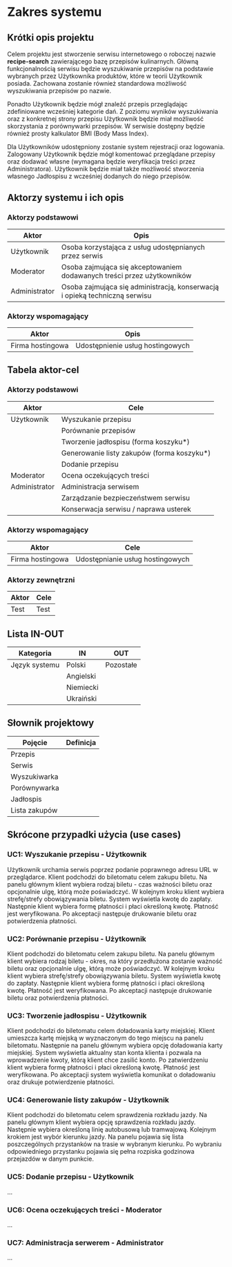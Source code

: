 # Zakres systemu

## Krótki opis projektu
Celem projektu jest stworzenie serwisu internetowego o roboczej nazwie **recipe-search** zawierającego bazę przepisów kulinarnych. Główną funkcjonalnością serwisu będzie wyszukiwanie przepisów na podstawie wybranych przez Użytkownika produktów, które w teorii Użytkownik posiada. Zachowana zostanie również standardowa możliwość wyszukiwania przepisów po nazwie.  
  
Ponadto Użytkownik będzie mógł znaleźć przepis przeglądając zdefiniowane wcześniej kategorie dań. Z poziomu wyników wyszukiwania oraz z konkretnej strony przepisu Użytkownik będzie miał możliwość skorzystania z porównywarki przepisów. W serwisie dostępny będzie również prosty kalkulator BMI (Body Mass Index).  
  
Dla Użytkowników udostępniony zostanie system rejestracji oraz logowania. Zalogowany Użytkownik będzie mógł komentować przeglądane przepisy oraz dodawać własne (wymagana będzie weryfikacja treści przez Administratora). Użytkownik będzie miał także możliwość stworzenia własnego Jadłospisu z wcześniej dodanych do niego przepisów.

## Aktorzy systemu i ich opis

### Aktorzy podstawowi
| Aktor | Opis |
|-------|------|
| Użytkownik | Osoba korzystająca z usług udostępnianych przez serwis |
| Moderator | Osoba zajmująca się akceptowaniem dodawanych treści przez użytkowników |
| Administrator | Osoba zajmująca się administracją, konserwacją i opieką techniczną serwisu |

### Aktorzy wspomagający
| Aktor | Opis |
|-------|------|
| Firma hostingowa | Udostępnienie usług hostingowych |

## Tabela aktor-cel

### Aktorzy podstawowi
| Aktor | Cele |
|-------|------|
| Użytkownik | Wyszukanie przepisu | 
| | Porównanie przepisów |
| | Tworzenie jadłospisu (forma koszyku*) |
&nbsp; | Generowanie listy zakupów (forma koszyku*) 
&nbsp; | Dodanie przepisu
Moderator | Ocena oczekujących treści 
Administrator | Administracja serwisem 
&nbsp; | Zarządzanie bezpieczeństwem serwisu 
&nbsp; | Konserwacja serwisu / naprawa usterek 

### Aktorzy wspomagający
Aktor | Cele
--- | ---
Firma hostingowa | Udostępnianie usług hostingowych

### Aktorzy zewnętrzni
Aktor | Cele
--- | ---
Test | Test

## Lista IN-OUT

Kategoria | IN | OUT
--- | --- | ---
Język systemu | Polski | Pozostałe
&nbsp; | Angielski | 
&nbsp; | Niemiecki | 
&nbsp; | Ukraiński | 

## Słownik projektowy
Pojęcie | Definicja
--- | ---
Przepis | 
Serwis | 
Wyszukiwarka | 
Porównywarka | 
Jadłospis | 
Lista zakupów | 

## Skrócone przypadki użycia (use cases)
### UC1: Wyszukanie przepisu - Użytkownik
Użytkownik urchamia serwis poprzez podanie poprawnego adresu URL w przeglądarce.
Klient podchodzi do biletomatu celem zakupu biletu. Na panelu głównym klient wybiera rodzaj biletu - czas ważności biletu oraz opcjonalnie ulgę, którą może poświadczyć. W kolejnym kroku klient wybiera strefę/strefy obowiązywania biletu. System wyświetla kwotę do zapłaty. Następnie klient wybiera formę płatności i płaci określoną kwotę. Płatność jest weryfikowana. Po akceptacji następuje drukowanie biletu oraz potwierdzenia płatności.

### UC2: Porównanie przepisu - Użytkownik
Klient podchodzi do biletomatu celem zakupu biletu. Na panelu głównym klient wybiera rodzaj biletu - okres, na który przedłużona zostanie ważność biletu oraz opcjonalnie ulgę, którą może poświadczyć. W kolejnym kroku klient wybiera strefę/strefy obowiązywania biletu. System wyświetla kwotę do zapłaty. Następnie klient wybiera formę płatności i płaci określoną kwotę. Płatność jest weryfikowana. Po akceptacji następuje drukowanie biletu oraz potwierdzenia płatności.

### UC3: Tworzenie jadłospisu - Użytkownik
Klient podchodzi do biletomatu celem doładowania karty miejskiej. Klient umieszcza kartę miejską w wyznaczonym do tego miejscu na panelu biletomatu. Następnie na panelu głównym wybiera opcję doładowania karty miejskiej. System wyświetla aktualny stan konta klienta i pozwala na wprowadzenie kwoty, którą klient chce zasilić konto. Po zatwierdzeniu klient wybiera formę płatności i płaci określoną kwotę. Płatność jest weryfikowana. Po akceptacji system wyświetla komunikat o doładowaniu oraz drukuje potwierdzenie płatności.

### UC4: Generowanie listy zakupów - Użytkownik
Klient podchodzi do biletomatu celem sprawdzenia rozkładu jazdy. Na panelu głównym klient wybiera opcję sprawdzenia rozkładu jazdy. Następnie wybiera określoną linię autobusową lub tramwajową. Kolejnym krokiem jest wybór kierunku jazdy. Na panelu pojawia się lista poszczególnych przystanków na trasie w wybranym kierunku. Po wybraniu odpowiedniego przystanku pojawia się pełna rozpiska godzinowa przejazdów w danym punkcie.

### UC5: Dodanie przepisu - Użytkownik
...

### UC6: Ocena oczekujących treści - Moderator
...

### UC7: Administracja serwerem - Administrator
...
